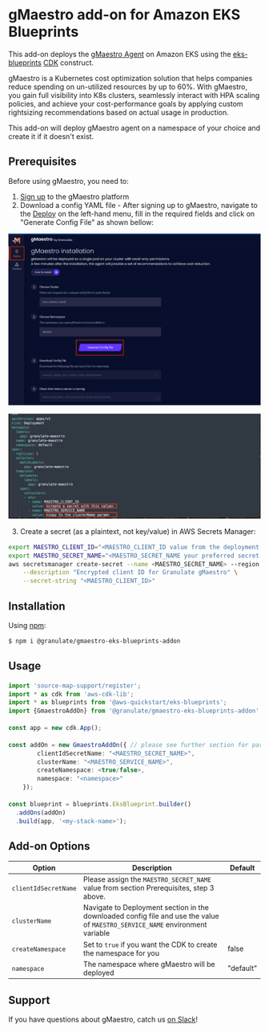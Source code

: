 # gMaestro add-on for Amazon EKS Blueprints

This add-on deploys the [gMaestro Agent](https://app.granulate.io/gMaestroSignup) on Amazon EKS using the [eks-blueprints](https://github.com/aws-quickstart/cdk-eks-blueprints) [CDK](https://aws.amazon.com/cdk/) construct.

gMaestro is a Kubernetes cost optimization solution that helps companies reduce spending on un-utilized resources by up to 60%. With gMaestro, you gain full visibility into K8s clusters, seamlessly interact with HPA scaling policies, and achieve your cost-performance goals by applying custom rightsizing recommendations based on actual usage in production.

This add-on will deploy gMaestro agent on a namespace of your choice and create it if it doesn't exist.


## Prerequisites
Before using gMaestro, you need to:
1. [Sign up](https://app.granulate.io/gMaestroSignup) to the gMaestro platform
2. Download a config YAML file - After signing up to gMaestro, navigate to the [Deploy](https://app.granulate.io/deploy) on the left-hand menu, fill in the required fields and click on "Generate Config File" as shown bellow:

![GmaestroGenerateConfigFile](./../assets/images/gmaestro-generate-config-file.png)

![GmaestroConfigFile](./../assets/images/gmaestro-config-file.png)

3. Create a secret (as a plaintext, not key/value) in AWS Secrets Manager:

  ```bash
  export MAESTRO_CLIENT_ID="<MAESTRO_CLIENT_ID value from the deployment section in the downloaded config file>"
  export MAESTRO_SECRET_NAME="<MAESTRO_SECRET_NAME your preferred secret name>"
  aws secretsmanager create-secret --name <MAESTRO_SECRET_NAME> --region $AWS_REGION \
      --description "Encrypted client ID for Granulate gMaestro" \
      --secret-string "<MAESTRO_CLIENT_ID>"
  ```

## Installation

Using [npm](https://npmjs.org):

```bash
$ npm i @granulate/gmaestro-eks-blueprints-addon
```

## Usage

```typescript
import 'source-map-support/register';
import * as cdk from 'aws-cdk-lib';
import * as blueprints from '@aws-quickstart/eks-blueprints';
import {GmaestroAddOn} from '@granulate/gmaestro-eks-blueprints-addon';

const app = new cdk.App();

const addOn = new GmaestroAddOn({ // please see further section for parameter details
        clientIdSecretName: "<MAESTRO_SECRET_NAME>",
        clusterName: "<MAESTRO_SERVICE_NAME>",
        createNamespace: <true/false>,
        namespace: "<namespace>"
    });

const blueprint = blueprints.EksBlueprint.builder()
  .addOns(addOn)
  .build(app, '<my-stack-name>');
```

## Add-on Options

| Option               | Description                                                                                                                   | Default   |
|----------------------|-------------------------------------------------------------------------------------------------------------------------------|-----------|
| `clientIdSecretName` | Please assign the `MAESTRO_SECRET_NAME` value from section Prerequisites, step 3 above.                                                        |           |
| `clusterName`        | Navigate to Deployment section in the downloaded config file and use the value of `MAESTRO_SERVICE_NAME` environment variable |           |
| `createNamespace`    | Set to `true` if you want the CDK to create the namespace for you                                                                               | false     |
| `namespace`          | The namespace where gMaestro will be deployed                                                                                | "default" |


## Support

If you have questions about gMaestro, catch us [on Slack](https://join.slack.com/t/granulatecommunity/shared_invite/zt-1dde7x9ki-QHl3pX54peYP91SR5kAcRA)!